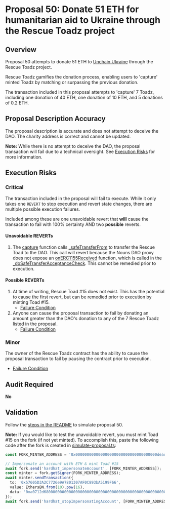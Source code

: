 # Proposal 50: Donate 51 ETH for humanitarian aid to Ukraine through the Rescue Toadz project

## Overview

Proposal 50 attempts to donate 51 ETH to [Unchain Ukraine](https://unchain.fund/) through the Rescue Toadz project.

Rescue Toadz gamifies the donation process, enabling users to 'capture' minted Toadz by matching or surpassing the previous donation.

The transaction included in this proposal attempts to 'capture' 7 Toadz, including one donation of 40 ETH, one donation of 10 ETH, and 5 donations of 0.2 ETH.


## Proposal Description Accuracy

The proposal description is accurate and does not attempt to deceive the DAO. The charity address is correct and cannot be updated.

**Note:** While there is no attempt to deceive the DAO, the proposal transaction will fail due to a technical oversight. See [Execution Risks](#execution-risks) for more information.


## Execution Risks

### Critical

The transaction included in the proposal will fail to execute. While it only takes one `REVERT` to stop execution and revert state changes, there are multiple possible execution failures.

Included among these are one unavoidable revert that **will** cause the transaction to fail with 100% certainty AND two **possible** reverts.

#### Unavoidable REVERTs

1. The [capture](https://github.com/haltakov/rescue-toadz/blob/d544264/contract/contracts/RescueToadz.sol#L95) function calls [_safeTransferFrom](https://github.com/haltakov/rescue-toadz/blob/d544264/contract/contracts/RescueToadz.sol#L110) to transfer the Rescue Toad to the DAO. This call will revert because the Nouns DAO proxy does not expose an [onERC1155Received](https://github.com/OpenZeppelin/openzeppelin-contracts/blob/742e85be7c08dff21410ba4aa9c60f6a033befb8/contracts/token/ERC1155/ERC1155.sol#L470) function, which is called in the [_doSafeTransferAcceptanceCheck](https://github.com/OpenZeppelin/openzeppelin-contracts/blob/742e85be7c08dff21410ba4aa9c60f6a033befb8/contracts/token/ERC1155/ERC1155.sol#L186). This cannot be remedied prior to execution.

#### Possible REVERTs

1. At time of writing, Rescue Toad #15 does not exist. This has the potential to cause the first revert, but can be remedied prior to execution by minting Toad #15.
    - [Failure Condition](https://github.com/haltakov/rescue-toadz/blob/d544264/contract/contracts/RescueToadz.sol#L100)
2. Anyone can cause the proposal transaction to fail by donating an amount greater than the DAO's donation to any of the 7 Rescue Toadz listed in the proposal.
    - [Failure Condition](https://github.com/haltakov/rescue-toadz/blob/d544264/contract/contracts/RescueToadz.sol#L101-L104)

### Minor

The owner of the Rescue Toadz contract has the ability to cause the proposal transaction to fail by pausing the contract prior to execution.
  - [Failure Condition](https://github.com/OpenZeppelin/openzeppelin-contracts/blob/4a9cc8b4918ef3736229a5cc5a310bdc17bf759f/contracts/security/Pausable.sol#L52)

## Audit Required

**No**


## Validation

Follow the [steps in the README](../README.md#for-reviewers) to simulate proposal 50.

**Note:** If you would like to test the unavoidable revert, you must mint Toad #15 on the fork (if not yet minted). To accomplish this, paste the following code after the fork is created in [simulate-proposal.ts](../src/tasks/simulate-proposal.ts#L46):

```ts
const FORK_MINTER_ADDRESS = '0x000000000000000000000000000000000000dead';

// Impersonate an account with ETH & mint Toad #15
await fork.send('hardhat_impersonateAccount', [FORK_MINTER_ADDRESS]);
const minter = fork.getSigner(FORK_MINTER_ADDRESS);
await minter.sendTransaction({
  to: '0x57605D3A2C7726e9A7801307AF0C893bA5199F66',
  value: EthersBN.from(10).pow(16),
  data: '0xa0712d68000000000000000000000000000000000000000000000000000000000000000F', // 15
});
await fork.send('hardhat_stopImpersonatingAccount', [FORK_MINTER_ADDRESS]);
```
